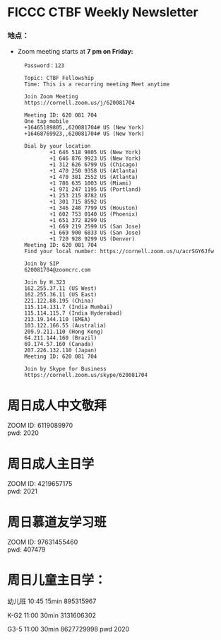 
# FICCC CTBF Weekly Newsletter 

### 地点：


- Zoom meeting starts at **7 pm on Friday:**
		
		Password：123

		Topic: CTBF Fellowship
		Time: This is a recurring meeting Meet anytime
		
		Join Zoom Meeting
		https://cornell.zoom.us/j/620081704
		
		Meeting ID: 620 081 704
		One tap mobile
		+16465189805,,620081704# US (New York)
		+16468769923,,620081704# US (New York)
		
		Dial by your location
		        +1 646 518 9805 US (New York)
		        +1 646 876 9923 US (New York)
		        +1 312 626 6799 US (Chicago)
		        +1 470 250 9358 US (Atlanta)
		        +1 470 381 2552 US (Atlanta)
		        +1 786 635 1003 US (Miami)
		        +1 971 247 1195 US (Portland)
		        +1 253 215 8782 US
		        +1 301 715 8592 US
		        +1 346 248 7799 US (Houston)
		        +1 602 753 0140 US (Phoenix)
		        +1 651 372 8299 US
		        +1 669 219 2599 US (San Jose)
		        +1 669 900 6833 US (San Jose)
		        +1 720 928 9299 US (Denver)
		Meeting ID: 620 081 704
		Find your local number: https://cornell.zoom.us/u/acrSGY6Jfw
		
		Join by SIP
		620081704@zoomcrc.com
		
		Join by H.323
		162.255.37.11 (US West)
		162.255.36.11 (US East)
		221.122.88.195 (China)
		115.114.131.7 (India Mumbai)
		115.114.115.7 (India Hyderabad)
		213.19.144.110 (EMEA)
		103.122.166.55 (Australia)
		209.9.211.110 (Hong Kong)
		64.211.144.160 (Brazil)
		69.174.57.160 (Canada)
		207.226.132.110 (Japan)
		Meeting ID: 620 081 704
		
		Join by Skype for Business
		https://cornell.zoom.us/skype/620081704

<!--
# Prayer meeting:
	
** Monthly prayer meeting at 7:30 pm on Wednesday （10/21/2020）:**



Join Zoom Meeting
https://cornell.zoom.us/j/97742522979?pwd=S1dwQUk2QTk0NGIySHRVMTA4L2JTUT09

Meeting ID: 977 4252 2979
Passcode: 123
One tap mobile
+16468769923,,97742522979# US (New York)
+16465189805,,97742522979# US (New York)

Dial by your location
        +1 646 876 9923 US (New York)
        +1 646 518 9805 US (New York)
        +1 470 381 2552 US (Atlanta)
        +1 651 372 8299 US (St. Paul)
        +1 786 635 1003 US (Miami)
        +1 301 715 8592 US (Germantown)
        +1 312 626 6799 US (Chicago)
        +1 470 250 9358 US (Atlanta)
        +1 669 900 6833 US (San Jose)
        +1 720 928 9299 US (Denver)
        +1 971 247 1195 US (Portland)
        +1 253 215 8782 US (Tacoma)
        +1 346 248 7799 US (Houston)
        +1 602 753 0140 US (Phoenix)
        +1 669 219 2599 US (San Jose)
Meeting ID: 977 4252 2979
Find your local number: https://cornell.zoom.us/u/atfiiyOJ

Join by SIP
97742522979@zoomcrc.com

Join by H.323
162.255.37.11 (US West)
162.255.36.11 (US East)
115.114.131.7 (India Mumbai)
115.114.115.7 (India Hyderabad)
213.19.144.110 (Amsterdam Netherlands)
213.244.140.110 (Germany)
103.122.166.55 (Australia)
149.137.40.110 (Singapore)
64.211.144.160 (Brazil)
69.174.57.160 (Canada)
207.226.132.110 (Japan)
Meeting ID: 977 4252 2979
Passcode: 123

Join by Skype for Business
https://cornell.zoom.us/skype/97742522979

-->




# 周日成人中文敬拜      
ZOOM ID: 6119089970     
pwd: 2020

# 周日成人主日学          
ZOOM ID: 4219657175      
pwd: 2021
	
# 周日慕道友学习班      
ZOOM ID: 97631455460   
pwd: 407479

# 周日儿童主日学： 

幼儿班  10:45      15min       895315967

K-G2      11:00      30min       3131606302

G3-5      11:00      30min       8627729998
pwd 2020
